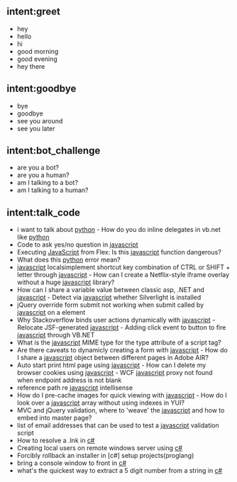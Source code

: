 ## intent:greet
- hey
- hello
- hi
- good morning
- good evening
- hey there

## intent:goodbye
- bye
- goodbye
- see you around
- see you later

## intent:bot_challenge
- are you a bot?
- are you a human?
- am I talking to a bot?
- am I talking to a human?

## intent:talk_code
- i want to talk about [python](proglang) - How do you do inline delegates in vb.net like [python](proglang)
- Code to ask yes/no question in [javascript](proglang)
- Executing [JavaScript](proglang) from Flex: Is this [javascript](proglang) function dangerous?
- What does this [python](proglang) error mean?
- [javascript](proglang) localsimplement shortcut key combination of CTRL or SHIFT + letter through [javascript](proglang) - How can I create a Netflix-style iframe overlay without a huge [javascript](proglang) library?
- How can I share a variable value between classic asp, .NET and [javascript](proglang) - Detect via [javascript](proglang) whether Silverlight is installed
- jQuery override form submit not working when submit called by [javascript](proglang) on a element
- Why Stackoverflow binds user actions dynamically with [javascript](proglang) - Relocate JSF-generated [javascript](proglang) - Adding click event to button to fire [javascript](proglang) through VB.NET
- What is the [javascript](proglang) MIME type for the type attribute of a script tag?
- Are there caveats to dynamicly creating a form with [javascript](proglang) - How do I share a [javascript](proglang) object between different pages in Adobe AIR?
- Auto start print html page using [javascript](proglang) - How can I delete my browser cookies using [javascript](proglang) - WCF [javascript](proglang) proxy not found when endpoint address is not blank
- reference path re [javascript](proglang) intellisense
- How do I pre-cache images for quick viewing with [javascript](proglang) - How do I look over a [javascript](proglang) array without using indexes in YUI?
- MVC and jQuery validation, where to 'weave' the [javascript](proglang) and how to embed into master page?
- list of email addresses that can be used to test a [javascript](proglang) validation script
- How to resolve a .lnk in [c#](proglang)
- Creating local users on remote windows server using [c#](proglang)
- Forcibly rollback an installer in [c#] setup projects(proglang)
- bring a console window to front in [c#](proglang)
- what's the quickest way to extract a 5 digit number from a string in [c#](proglang)
